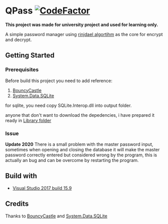 # QPass [![CodeFactor](https://www.codefactor.io/repository/github/shiroechi/qpass-password-manager/badge)](https://www.codefactor.io/repository/github/shiroechi/qpass-password-manager)
**This project was made for university project and used for learning only.**

A simple password manager using [rinjdael algortihm](https://en.wikipedia.org/wiki/Advanced_Encryption_Standard) as the core for encrypt and decrypt.

## Getting Started
 
### Prerequisites
Before build this project you need to add reference:
1. [BouncyCastle](https://www.nuget.org/packages/BouncyCastle/)
2. [System.Data.SQLite](https://www.nuget.org/packages/System.Data.SQLite.Core/)

for sqlite, you need copy SQLite.Interop.dll into output folder.

anyone that don't want to download the depedencies, i have prepared it ready in [Library folder](/Library)

### Issue
**Update 2020**
There is a small problem with the master password input, sometimes when opening and closing the database it will make the master password correctly entered but considered wrong by the program, this is actually an bug and can be overcome by restarting the program.

## Build with
* [Visual Studio 2017 build 15.9](https://visualstudio.microsoft.com/downloads/)

## Credits
Thanks to [BouncyCastle](https://www.bouncycastle.org/) and [System.Data.SQLite](http://system.data.sqlite.org/index.html/doc/trunk/www/index.wiki)
